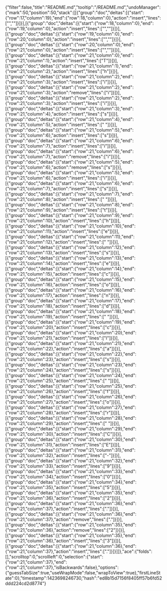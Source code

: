 {"filter":false,"title":"README.md","tooltip":"/README.md","undoManager":{"mark":50,"position":50,"stack":[[{"group":"doc","deltas":[{"start":{"row":17,"column":19},"end":{"row":18,"column":0},"action":"insert","lines":["",""]}]}],[{"group":"doc","deltas":[{"start":{"row":18,"column":0},"end":{"row":19,"column":0},"action":"insert","lines":["",""]}]}],[{"group":"doc","deltas":[{"start":{"row":19,"column":0},"end":{"row":20,"column":0},"action":"insert","lines":["",""]}]}],[{"group":"doc","deltas":[{"start":{"row":20,"column":0},"end":{"row":21,"column":0},"action":"insert","lines":["",""]}]}],[{"group":"doc","deltas":[{"start":{"row":21,"column":0},"end":{"row":21,"column":1},"action":"insert","lines":["T"]}]}],[{"group":"doc","deltas":[{"start":{"row":21,"column":1},"end":{"row":21,"column":2},"action":"insert","lines":["h"]}]}],[{"group":"doc","deltas":[{"start":{"row":21,"column":2},"end":{"row":21,"column":3},"action":"insert","lines":["i"]}]}],[{"group":"doc","deltas":[{"start":{"row":21,"column":2},"end":{"row":21,"column":3},"action":"remove","lines":["i"]}]}],[{"group":"doc","deltas":[{"start":{"row":21,"column":2},"end":{"row":21,"column":3},"action":"insert","lines":["i"]}]}],[{"group":"doc","deltas":[{"start":{"row":21,"column":3},"end":{"row":21,"column":4},"action":"insert","lines":["s"]}]}],[{"group":"doc","deltas":[{"start":{"row":21,"column":4},"end":{"row":21,"column":5},"action":"insert","lines":[" "]}]}],[{"group":"doc","deltas":[{"start":{"row":21,"column":5},"end":{"row":21,"column":6},"action":"insert","lines":["s"]}]}],[{"group":"doc","deltas":[{"start":{"row":21,"column":6},"end":{"row":21,"column":7},"action":"insert","lines":["i"]}]}],[{"group":"doc","deltas":[{"start":{"row":21,"column":6},"end":{"row":21,"column":7},"action":"remove","lines":["i"]}]}],[{"group":"doc","deltas":[{"start":{"row":21,"column":5},"end":{"row":21,"column":6},"action":"remove","lines":["s"]}]}],[{"group":"doc","deltas":[{"start":{"row":21,"column":5},"end":{"row":21,"column":6},"action":"insert","lines":["i"]}]}],[{"group":"doc","deltas":[{"start":{"row":21,"column":6},"end":{"row":21,"column":7},"action":"insert","lines":["s"]}]}],[{"group":"doc","deltas":[{"start":{"row":21,"column":7},"end":{"row":21,"column":8},"action":"insert","lines":[" "]}]}],[{"group":"doc","deltas":[{"start":{"row":21,"column":8},"end":{"row":21,"column":9},"action":"insert","lines":["t"]}]}],[{"group":"doc","deltas":[{"start":{"row":21,"column":9},"end":{"row":21,"column":10},"action":"insert","lines":["h"]}]}],[{"group":"doc","deltas":[{"start":{"row":21,"column":10},"end":{"row":21,"column":11},"action":"insert","lines":["e"]}]}],[{"group":"doc","deltas":[{"start":{"row":21,"column":11},"end":{"row":21,"column":12},"action":"insert","lines":[" "]}]}],[{"group":"doc","deltas":[{"start":{"row":21,"column":12},"end":{"row":21,"column":13},"action":"insert","lines":["s"]}]}],[{"group":"doc","deltas":[{"start":{"row":21,"column":13},"end":{"row":21,"column":14},"action":"insert","lines":["e"]}]}],[{"group":"doc","deltas":[{"start":{"row":21,"column":14},"end":{"row":21,"column":15},"action":"insert","lines":["c"]}]}],[{"group":"doc","deltas":[{"start":{"row":21,"column":15},"end":{"row":21,"column":16},"action":"insert","lines":["o"]}]}],[{"group":"doc","deltas":[{"start":{"row":21,"column":16},"end":{"row":21,"column":17},"action":"insert","lines":["n"]}]}],[{"group":"doc","deltas":[{"start":{"row":21,"column":17},"end":{"row":21,"column":18},"action":"insert","lines":["d"]}]}],[{"group":"doc","deltas":[{"start":{"row":21,"column":18},"end":{"row":21,"column":19},"action":"insert","lines":[" "]}]}],[{"group":"doc","deltas":[{"start":{"row":21,"column":19},"end":{"row":21,"column":20},"action":"insert","lines":["c"]}]}],[{"group":"doc","deltas":[{"start":{"row":21,"column":20},"end":{"row":21,"column":21},"action":"insert","lines":["l"]}]}],[{"group":"doc","deltas":[{"start":{"row":21,"column":21},"end":{"row":21,"column":22},"action":"insert","lines":["a"]}]}],[{"group":"doc","deltas":[{"start":{"row":21,"column":22},"end":{"row":21,"column":23},"action":"insert","lines":["s"]}]}],[{"group":"doc","deltas":[{"start":{"row":21,"column":23},"end":{"row":21,"column":24},"action":"insert","lines":["s"]}]}],[{"group":"doc","deltas":[{"start":{"row":21,"column":24},"end":{"row":21,"column":25},"action":"insert","lines":[" "]}]}],[{"group":"doc","deltas":[{"start":{"row":21,"column":25},"end":{"row":21,"column":26},"action":"insert","lines":["f"]}]}],[{"group":"doc","deltas":[{"start":{"row":21,"column":26},"end":{"row":21,"column":27},"action":"insert","lines":["o"]}]}],[{"group":"doc","deltas":[{"start":{"row":21,"column":27},"end":{"row":21,"column":28},"action":"insert","lines":["r"]}]}],[{"group":"doc","deltas":[{"start":{"row":21,"column":28},"end":{"row":21,"column":29},"action":"insert","lines":[" "]}]}],[{"group":"doc","deltas":[{"start":{"row":21,"column":29},"end":{"row":21,"column":30},"action":"insert","lines":["C"]}]}],[{"group":"doc","deltas":[{"start":{"row":21,"column":30},"end":{"row":21,"column":31},"action":"insert","lines":["E"]}]}],[{"group":"doc","deltas":[{"start":{"row":21,"column":31},"end":{"row":21,"column":32},"action":"insert","lines":["-"]}]}],[{"group":"doc","deltas":[{"start":{"row":21,"column":32},"end":{"row":21,"column":33},"action":"insert","lines":["9"]}]}],[{"group":"doc","deltas":[{"start":{"row":21,"column":33},"end":{"row":21,"column":34},"action":"insert","lines":["0"]}]}],[{"group":"doc","deltas":[{"start":{"row":21,"column":34},"end":{"row":21,"column":35},"action":"insert","lines":["5"]}]}],[{"group":"doc","deltas":[{"start":{"row":21,"column":35},"end":{"row":21,"column":36},"action":"insert","lines":["2"]}]}],[{"group":"doc","deltas":[{"start":{"row":21,"column":36},"end":{"row":21,"column":37},"action":"insert","lines":["."]}]}],[{"group":"doc","deltas":[{"start":{"row":21,"column":36},"end":{"row":21,"column":37},"action":"remove","lines":["."]}]}],[{"group":"doc","deltas":[{"start":{"row":21,"column":35},"end":{"row":21,"column":36},"action":"remove","lines":["2"]}]}],[{"group":"doc","deltas":[{"start":{"row":21,"column":35},"end":{"row":21,"column":36},"action":"insert","lines":["3"]}]}],[{"group":"doc","deltas":[{"start":{"row":21,"column":36},"end":{"row":21,"column":37},"action":"insert","lines":["."]}]}]]},"ace":{"folds":[],"scrolltop":0,"scrollleft":0,"selection":{"start":{"row":21,"column":37},"end":{"row":21,"column":37},"isBackwards":false},"options":{"guessTabSize":true,"useWrapMode":false,"wrapToView":true},"firstLineState":0},"timestamp":1423698246730,"hash":"ed8b15d7156f8405ff57b6fd52ddd224cd2d8774"}
